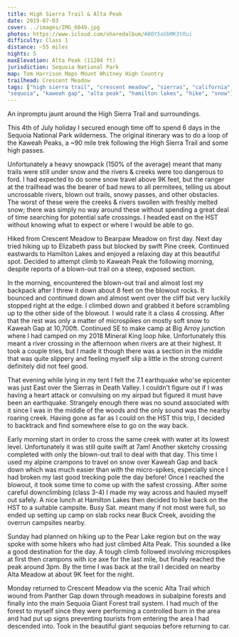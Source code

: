 ```yaml
---
title: High Sierra Trail & Alta Peak
date: 2019-07-03
cover: ../images/IMG_6049.jpg
photos: https://www.icloud.com/sharedalbum/#B0Y5aVbMK3tRui
difficulty: Class 1
distance: ~55 miles
nights: 5
maxElevation: Alta Peak (11204 ft)
jurisdiction: Sequoia National Park
map: Tom Harrison Maps Mount Whitney High Country
trailhead: Crescent Meadow
tags: ["high sierra trail", "crescent meadow", "sierras", "california", "2019", "50-60 miles",
"sequoia", "kaweah gap", "alta peak", "hamilton lakes", "hike", "snow"]
---
```


An inpromptu jaunt around the High Sierra Trail and surroundings.

This 4th of July holiday I secured enough time off to spend 6 days in the
Sequoia National Park wilderness.  The original itinerary was to do a loop of
the Kaweah Peaks, a ~90 mile trek following the High Sierra Trail and some
high passes.

Unfortunately a heavy snowpack (150% of the average) meant that many trails
were still under snow and the rivers & creeks were too dangerous to ford.
I had expected to do some snow travel above 9K feet, but the ranger at the
trailhead was the bearer of bad news to all permitees, telling us about
uncrossable rivers, blown out trails, snowy passes, and other obstacles.  The
worst of these were the creeks & rivers swollen with freshly melted snow;
there was simply no way around these without spending a great deal of time
searching for potential safe crossings.  I headed east on the HST without
knowing what to expect or where I would be able to go.

Hiked from Crescent Meadow to Bearpaw Meadow on first day.  Next day tried
hiking up to Elizabeth pass but blocked by swift Pine creek.  Continued
eastwards to Hamilton Lakes and enjoyed a relaxing day at this beautiful
spot.  Decided to attempt climb to Kaweah Peak the following morning, despite
reports of a blown-out trail on a steep, exposed section.

In the morning, encountered the blown-out trail and almost lost my backpack
after I threw it down about 8 feet on the blowout rocks.  It bounced and
continued down and almost went over the cliff but very luckily stopped right
at the edge.  I climbed down and grabbed it before scrambling up to the other
side of the blowout. I would rate it a class 4 crossing. After that the rest was only a matter of microspikes on
mostly soft snow to Kaweah Gap at 10,700ft.  Continued SE to make camp at Big
Arroy junction where I had camped on my 2018 Mineral King loop hike.
Unfortunately this meant a river crossing in the afternoon when rivers are at
their highest.  It took a couple tries, but I made it though there was
a section in the middle that was quite slippery and feeling myself slip
a little in the strong current definitely did not feel good.

That evening while lying in my tent I felt the 7.1 earthquake who'se
epicenter was just East over the Sierras in Death Valley. I couldn't figure
out if I was having a heart attack or convulsing on my airpad but figured it
must have been an earthquake.  Strangely enough there was no sound associated
with it since I was in the middle of the woods and the only sound was the
nearby roaring creek.  Having gone as far as I could on the HST this trip,
I decided to backtrack and find somewhere else to go on the way back.

Early morning start in order to cross the same creek with water at its lowest
level.  Unfortunately it was still quite swift at 7am!  Another sketchy
crossing completed with only the blown-out trail to deal with that day.  This
time I used my alpine crampons to travel on snow over Kaweah Gap and back
down which was much easier than with the micro-spikes, especially since I had
broken my last good trecking pole the day before!  Once I reached the
blowout, it took some time to come up with the safest crossing.  After some
careful downclimbing (class 3-4) I made my way across and hauled myself out
safely.  A nice lunch at Hamilton Lakes then decided to hike back on the HST
to a suitable campsite.  Busy Sat. meant many if not most were full, so ended
up setting up camp on slab rocks near Buck Creek, avoiding the overrun
campsites nearby.

Sunday had planned on hiking up to the Pear Lake region but on the way spoke
with some hikers who had just climbed Alta Peak.  This sounded a like a good
destination for the day.  A tough climb followed involving microspikes at
first then crampons with ice axe for the last mile, but finally reached the
peak around 3pm.  By the time I was back at the trail I decided on nearby
Alta Meadow at about 9K feet for the night.

Monday returned to Crescent Meadow via the scenic Alta Trail which wound from
Panther Gap down through meadows in subalpine forests and finally into
the main Sequoia Giant Forest trail system.  I had much of the forest to
myself since they were performing a controlled burn in the area and had put
up signs preventing tourists from entering the area I had descended into.
Took in the beautiful giant sequoias before returning to car.







